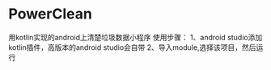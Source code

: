 # PowerClean
用kotlin实现的android上清楚垃圾数据小程序
使用步骤：
1、android studio添加kotlin插件，高版本的android studio会自带
2、导入module,选择该项目，然后运行
